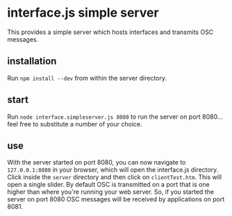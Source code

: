 # interface.js simple server

This provides a simple server which hosts interfaces and transmits OSC messages.

## installation

Run `npm install --dev` from within the server directory.

## start

Run `node interface.simpleserver.js 8080` to run the server on port 8080... feel free to substitute a number of your choice.

## use

With the server started on port 8080, you can now navigate to `127.0.0.1:8080` in your browser, which will open the interface.js directory. Click inside the `server` directory and then click on `clientTest.htm`. This will open a single slider. By default OSC is transmitted on a port that is one higher than where you're running your web server. So, if you started the server on port 8080 OSC messages will be received by applications on port 8081.
